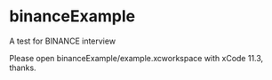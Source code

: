 # binanceExample
A test for BINANCE interview

Please open binanceExample/example.xcworkspace with xCode 11.3, thanks.
